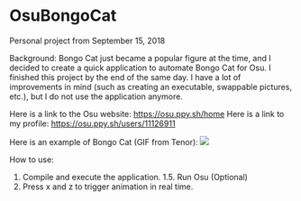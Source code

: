 # OsuBongoCat
Personal project from September ‎15, ‎2018

Background:
Bongo Cat just became a popular figure at the time, and I decided to create a quick application to automate Bongo Cat for Osu. I finished this project by the end of the same day. I have a lot of improvements in mind (such as creating an executable, swappable pictures, etc.), but I do not use the application anymore.  

Here is a link to the Osu website: https://osu.ppy.sh/home
Here is a link to my profile: https://osu.ppy.sh/users/11126911

Here is an example of Bongo Cat (GIF from Tenor):
<img src="https://media.giphy.com/media/vFKqnCdLPNOKc/giphy.gif" />

How to use:
1. Compile and execute the application. 
1.5. Run Osu (Optional)
2. Press x and z to trigger animation in real time.
